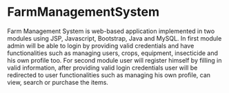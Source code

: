 # FarmManagementSystem
Farm Management System is web-based application implemented in two modules using JSP, Javascript, Bootstrap, Java and MySQL. In first module admin will be able to login by providing valid credentials and have functionalities such as managing users, crops, equipment, insecticide and his own profile too. For second module user will register himself by filling in valid information, after providing valid login credentials user will be redirected to user functionalities such as managing his own profile, can view, search or purchase the items. 
